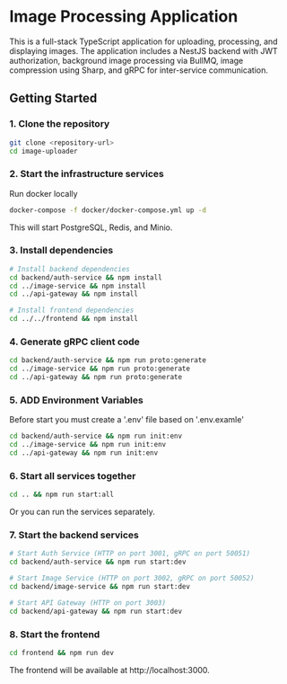 # Image Processing Application

This is a full-stack TypeScript application for uploading, processing, and displaying images. The application includes a NestJS backend with JWT authorization, background image processing via BullMQ, image compression using Sharp, and gRPC for inter-service communication.

## Getting Started

### 1. Clone the repository

```bash
git clone <repository-url>
cd image-uploader
```

### 2. Start the infrastructure services
Run docker locally

```bash
docker-compose -f docker/docker-compose.yml up -d
```

This will start PostgreSQL, Redis, and Minio.

### 3. Install dependencies

```bash
# Install backend dependencies
cd backend/auth-service && npm install
cd ../image-service && npm install
cd ../api-gateway && npm install

# Install frontend dependencies
cd ../../frontend && npm install
```

### 4. Generate gRPC client code

```bash
cd backend/auth-service && npm run proto:generate
cd ../image-service && npm run proto:generate
cd ../api-gateway && npm run proto:generate
```
 ### 5. ADD Environment Variables
Before start you must create a '.env' file based on '.env.examle'

 ```bash
cd backend/auth-service && npm run init:env
cd ../image-service && npm run init:env
cd ../api-gateway && npm run init:env
```
### 6. Start all services together

 ```bash
cd .. && npm run start:all
```

Or you can run the services separately.

### 7. Start the backend services

```bash
# Start Auth Service (HTTP on port 3001, gRPC on port 50051)
cd backend/auth-service && npm run start:dev

# Start Image Service (HTTP on port 3002, gRPC on port 50052)
cd backend/image-service && npm run start:dev

# Start API Gateway (HTTP on port 3003)
cd backend/api-gateway && npm run start:dev
```

### 8. Start the frontend

```bash
cd frontend && npm run dev
```

The frontend will be available at http://localhost:3000.
